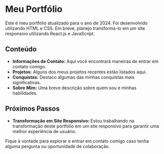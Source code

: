# Meu Portfólio

Este é meu portfólio atualizado para o ano de 2024. Foi desenvolvido utilizando HTML e CSS. Em breve, planejo transformá-lo em um site responsivo utilizando React.js e JavaScript.

## Conteúdo

- **Informações de Contato:** Aqui você encontrará maneiras de entrar em contato comigo.
- **Projetos:** Alguns dos meus projetos recentes estão listados aqui.
- **Conquistas:** Destaco algumas das minhas conquistas mais significativas.
- **Sobre Mim:** Uma breve descrição sobre quem sou e minhas habilidades.

## Próximos Passos

- **Transformação em Site Responsivo:** Estou trabalhando na transformação deste portfólio em um site responsivo para garantir uma melhor experiência de usuário.

Fique à vontade para explorar e entrar em contato comigo caso tenha alguma pergunta ou oportunidade de colaboração.
